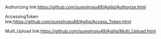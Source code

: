 Authorizing link:https://github.com/sureshraju49/Agiliq/Authorize.html

AccessingToken link;https://github.com/sureshraju49/Agiliq/Access_Token.html

Multi_Upload link:https://github.com/sureshraju49/Agiliq/Multi_Upload.html
